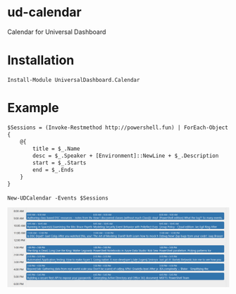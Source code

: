 # ud-calendar

Calendar for Universal Dashboard

# Installation

```
Install-Module UniversalDashboard.Calendar
```

# Example

```
$Sessions = (Invoke-Restmethod http://powershell.fun) | ForEach-Object {
    @{
        title = $_.Name
        desc = $_.Speaker + [Environment]::NewLine + $_.Description
        start = $_.Starts
        end = $_.Ends
    }
}

New-UDCalendar -Events $Sessions
```

![](./images/calendar.png)